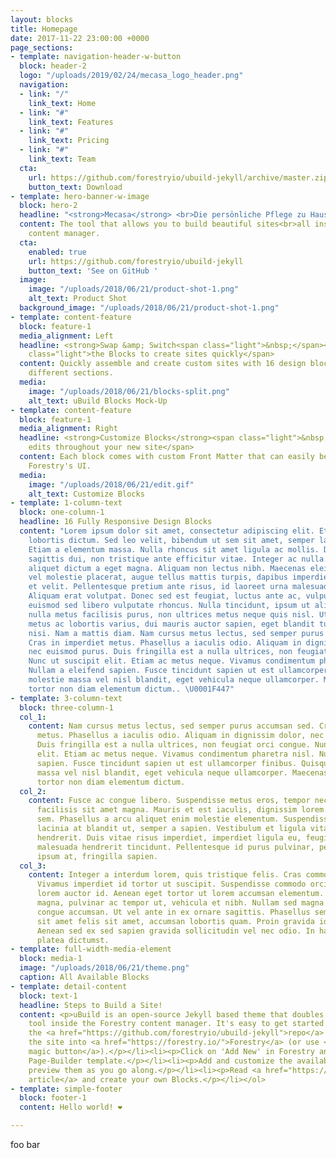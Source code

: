 ```yaml
---
layout: blocks
title: Homepage
date: 2017-11-22 23:00:00 +0000
page_sections:
- template: navigation-header-w-button
  block: header-2
  logo: "/uploads/2019/02/24/mecasa_logo_header.png"
  navigation:
  - link: "/"
    link_text: Home
  - link: "#"
    link_text: Features
  - link: "#"
    link_text: Pricing
  - link: "#"
    link_text: Team
  cta:
    url: https://github.com/forestryio/ubuild-jekyll/archive/master.zip
    button_text: Download
- template: hero-banner-w-image
  block: hero-2
  headline: "<strong>Mecasa</strong> <br>Die persönliche Pflege zu Hause<br>"
  content: The tool that allows you to build beautiful sites<br>all inside Forestry's
    content manager.
  cta:
    enabled: true
    url: https://github.com/forestryio/ubuild-jekyll
    button_text: 'See on GitHub '
  image:
    image: "/uploads/2018/06/21/product-shot-1.png"
    alt_text: Product Shot
  background_image: "/uploads/2018/06/21/product-shot-1.png"
- template: content-feature
  block: feature-1
  media_alignment: Left
  headline: <strong>Swap &amp; Switch<span class="light">&nbsp;</span></strong><span
    class="light">the Blocks to create sites quickly</span>
  content: Quickly assemble and create custom sites with 16 design blocks for seven
    different sections.
  media:
    image: "/uploads/2018/06/21/blocks-split.png"
    alt_text: uBuild Blocks Mock-Up
- template: content-feature
  block: feature-1
  media_alignment: Right
  headline: <strong>Customize Blocks</strong><span class="light">&nbsp;to make quick
    edits throughout your new site</span>
  content: Each block comes with custom Front Matter that can easily be edited in
    Forestry's UI.
  media:
    image: "/uploads/2018/06/21/edit.gif"
    alt_text: Customize Blocks
- template: 1-column-text
  block: one-column-1
  headline: 16 Fully Responsive Design Blocks
  content: "Lorem ipsum dolor sit amet, consectetur adipiscing elit. Etiam scelerisque
    lobortis dictum. Sed leo velit, bibendum ut sem sit amet, semper laoreet augue.
    Etiam a elementum massa. Nulla rhoncus sit amet ligula ac mollis. Donec cursus
    sagittis dui, non tristique ante efficitur vitae. Integer ac nulla vitae turpis
    aliquet dictum a eget magna. Aliquam non lectus nibh. Maecenas eleifend, libero
    vel molestie placerat, augue tellus mattis turpis, dapibus imperdiet tortor diam
    et velit. Pellentesque pretium ante risus, id laoreet urna malesuada sit amet.
    Aliquam erat volutpat. Donec sed est feugiat, luctus ante ac, vulputate leo. Morbi
    euismod sed libero vulputate rhoncus. Nulla tincidunt, ipsum ut aliquet tincidunt,
    nulla metus facilisis purus, non ultrices metus neque quis nisl. Ut suscipit,
    metus ac lobortis varius, dui mauris auctor sapien, eget blandit turpis ante luctus
    nisi. Nam a mattis diam. Nam cursus metus lectus, sed semper purus accumsan sed.
    Cras in imperdiet metus. Phasellus a iaculis odio. Aliquam in dignissim dolor,
    nec euismod purus. Duis fringilla est a nulla ultrices, non feugiat orci congue.
    Nunc ut suscipit elit. Etiam ac metus neque. Vivamus condimentum pharetra nisl.
    Nullam a eleifend sapien. Fusce tincidunt sapien ut est ullamcorper finibus. Quisque
    molestie massa vel nisl blandit, eget vehicula neque ullamcorper. Maecenas malesuada
    tortor non diam elementum dictum.. \U0001F447"
- template: 3-column-text
  block: three-column-1
  col_1:
    content: Nam cursus metus lectus, sed semper purus accumsan sed. Cras in imperdiet
      metus. Phasellus a iaculis odio. Aliquam in dignissim dolor, nec euismod purus.
      Duis fringilla est a nulla ultrices, non feugiat orci congue. Nunc ut suscipit
      elit. Etiam ac metus neque. Vivamus condimentum pharetra nisl. Nullam a eleifend
      sapien. Fusce tincidunt sapien ut est ullamcorper finibus. Quisque molestie
      massa vel nisl blandit, eget vehicula neque ullamcorper. Maecenas malesuada
      tortor non diam elementum dictum.
  col_2:
    content: Fusce ac congue libero. Suspendisse metus eros, tempor nec dapibus eget,
      facilisis sit amet magna. Mauris et est iaculis, dignissim lorem eget, aliquet
      sem. Phasellus a arcu aliquet enim molestie elementum. Suspendisse nulla turpis,
      lacinia at blandit ut, semper a sapien. Vestibulum et ligula vitae urna consectetur
      hendrerit. Duis vitae risus imperdiet, imperdiet ligula eu, feugiat felis. Ut
      malesuada hendrerit tincidunt. Pellentesque id purus pulvinar, pellentesque
      ipsum at, fringilla sapien.
  col_3:
    content: Integer a interdum lorem, quis tristique felis. Cras commodo sem metus.
      Vivamus imperdiet id tortor ut suscipit. Suspendisse commodo orci dui, ac rhoncus
      lorem auctor id. Aenean eget tortor ut lorem accumsan elementum. Etiam eros
      magna, pulvinar ac tempor ut, vehicula et nibh. Nullam sed magna vel tortor
      congue accumsan. Ut vel ante in ex ornare sagittis. Phasellus sem sem, cursus
      sit amet felis sit amet, accumsan lobortis quam. Proin gravida id quam sed mollis.
      Aenean sed ex sed sapien gravida sollicitudin vel nec odio. In hac habitasse
      platea dictumst.
- template: full-width-media-element
  block: media-1
  image: "/uploads/2018/06/21/theme.png"
  caption: All Available Blocks
- template: detail-content
  block: text-1
  headline: Steps to Build a Site!
  content: <p>uBuild is an open-source Jekyll based theme that doubles as a builder
    tool inside the Forestry content manager. It's easy to get started!</p><ol><li><p>Fork
    the <a href="https://github.com/forestryio/ubuild-jekyll">repo</a> and import
    the site into <a href="https://forestry.io/">Forestry</a> (or use <a href="https://forestry.io/blog/ubuild-a-new-theme-for-static-sites-using-blocks#even-quicker-start">our
    magic button</a>).</p></li><li><p>Click on 'Add New' in Forestry and select the
    Page-Builder template.</p></li><li><p>Add and customize the available Blocks and
    preview them as you go along.</p></li><li><p>Read <a href="https://forestry.io/blog/ubuild-a-new-theme-for-static-sites-using-blocks/">our
    article</a> and create your own Blocks.</p></li></ol>
- template: simple-footer
  block: footer-1
  content: Hello world! ❤︎

---
```

foo bar